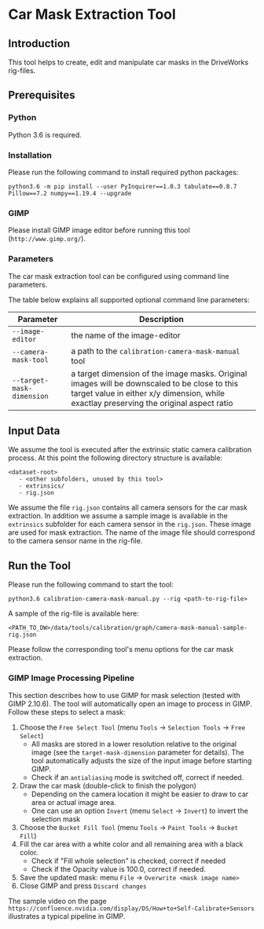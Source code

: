 # Car Mask Extraction Tool

## Introduction
This tool helps to create, edit and manipulate car masks in the DriveWorks rig-files. 

## Prerequisites

### Python

Python 3.6 is required.

### Installation

Please run the following command to install required python packages:
```
python3.6 -m pip install --user PyInquirer==1.0.3 tabulate==0.8.7 Pillow==7.2 numpy==1.19.4 --upgrade
```

### GIMP
Please install GIMP image editor before running this tool (`http://www.gimp.org/`).

### Parameters
The car mask extraction tool can be configured using command line parameters. 

The table below explains all supported optional command line parameters:

| Parameter | Description |
|---|---|
| `--image-editor` | the name of the image-editor |
| `--camera-mask-tool` | a path to the `calibration-camera-mask-manual` tool |
| `--target-mask-dimension` | a target dimension of the image masks. Original images will be downscaled to be close to this target value in either x/y dimension, while exactlay preserving the original aspect ratio  |

## Input Data
We assume the tool is executed after the extrinsic static camera calibration process. 
At this point the following directory structure is available:
```
<dataset-root>
   - <other subfolders, unused by this tool>
   - extrinsics/
   - rig.json
```
We assume the file `rig.json` contains all camera sensors for the car mask extraction.
In addition we assume a sample image is available in the `extrinsics` subfolder for each camera sensor in the `rig.json`.
These image are used for mask extraction. 
The name of the image file should correspond to the camera sensor name in the rig-file.

## Run the Tool
Please run the following command to start the tool:
```
python3.6 calibration-camera-mask-manual.py --rig <path-to-rig-file>
``` 

A sample of the rig-file is available here:
```
<PATH_TO_DW>/data/tools/calibration/graph/camera-mask-manual-sample-rig.json
```

Please follow the corresponding tool's menu options for the car mask extraction.  

### GIMP Image Processing Pipeline
This section describes how to use GIMP for mask selection (tested with GIMP 2.10.6).
The tool will automatically open an image to process in GIMP. Follow these steps to select a mask:
1. Choose the `Free Select Tool` (menu `Tools` -> `Selection Tools` -> `Free Select`)
    * All masks are stored in a lower resolution relative to the original image (see the `target-mask-dimension` parameter for details). 
      The tool automatically adjusts the size of the input image before starting GIMP.
    * Check if an `antialiasing` mode is switched off, correct if needed.
2. Draw the car mask (double-click to finish the polygon)
    * Depending on the camera location it might be easier to draw to car area or actual image area.
    * One can use an option `Invert` (menu `Select` -> `Invert`) to invert the selection mask 
3. Choose the `Bucket Fill Tool` (menu `Tools` -> `Paint Tools` -> `Bucket Fill`)
4. Fill the car area with a white color and all remaining area with a black color. 
    * Check if "Fill whole selection" is checked, correct if needed
    * Check if the Opacity value is 100.0, correct if needed.
5. Save the updated mask: menu `File` -> `Overwrite <mask image name>`
6. Close GIMP and press `Discard changes`

The sample video on the page `https://confluence.nvidia.com/display/DS/How+to+Self-Calibrate+Sensors` illustrates a typical pipeline in GIMP.
